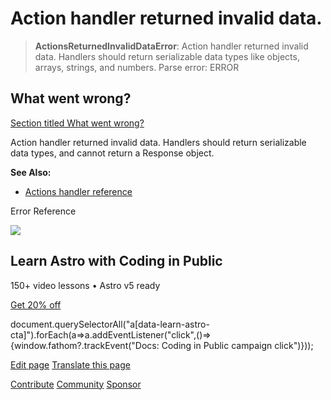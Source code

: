 Action handler returned invalid data.
=====================================

> **ActionsReturnedInvalidDataError**: Action handler returned invalid data. Handlers should return serializable data types like objects, arrays, strings, and numbers. Parse error: ERROR

What went wrong?
----------------

[Section titled What went wrong?](#what-went-wrong)

Action handler returned invalid data. Handlers should return serializable data types, and cannot return a Response object.

**See Also:**

*   [Actions handler reference](/en/reference/modules/astro-actions/#handler-property)

Error Reference

![](/_astro/CodingInPublic.DpaYu7Qd_5sx41.webp)

Learn Astro with **Coding in Public**
-------------------------------------

150+ video lessons • Astro v5 ready

[Get 20% off](https://learnastro.dev?code=ASTRO_PROMO)

document.querySelectorAll("a\[data-learn-astro-cta\]").forEach(a=>a.addEventListener("click",()=>{window.fathom?.trackEvent("Docs: Coding in Public campaign click")}));

[Edit page](https://github.com/withastro/astro/blob/main/packages/astro/src/core/errors/errors-data.ts) [Translate this page](https://contribute.docs.astro.build/guides/i18n/)

[Contribute](/en/contribute/) [Community](https://astro.build/chat) [Sponsor](https://opencollective.com/astrodotbuild)

